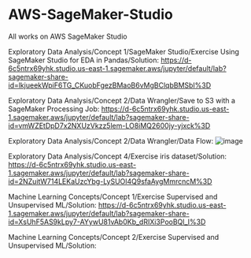 # AWS-SageMaker-Studio
All works on AWS SageMaker Studio

Exploratory Data Analysis/Concept 1/SageMaker Studio/Exercise Using SageMaker Studio for EDA in Pandas/Solution:
https://d-6c5ntrx69yhk.studio.us-east-1.sagemaker.aws/jupyter/default/lab?sagemaker-share-id=lkjueekWpiF6TG_CKuobFgezBMaoB6vMgBClqbBMSbI%3D

Exploratory Data Analysis/Concept 2/Data Wrangler/Save to S3 with a SageMaker Processing Job:
https://d-6c5ntrx69yhk.studio.us-east-1.sagemaker.aws/jupyter/default/lab?sagemaker-share-id=vmWZEtDpD7x2NXUzVkzz5lem-LO8iMQ2600jy-yjxck%3D

Exploratory Data Analysis/Concept 2/Data Wrangler/Data Flow:
![image](https://user-images.githubusercontent.com/44447405/207329679-3d6188b9-c5d2-4681-aa2a-3902bf0047ac.png)

Exploratory Data Analysis/Concept 4/Exercise iris dataset/Solution:
https://d-6c5ntrx69yhk.studio.us-east-1.sagemaker.aws/jupyter/default/lab?sagemaker-share-id=2NZuitW714LEKaUzcYbg-LySUOl4Q9sfaAygMmrcncM%3D

Machine Learning Concepts/Concept 1/Exercise Supervised and Unsupervised ML/Solution:
https://d-6c5ntrx69yhk.studio.us-east-1.sagemaker.aws/jupyter/default/lab?sagemaker-share-id=XsUhF5AS9kLpy7-AYywU81vAb0Kb_dRIXi3PooBQl_I%3D

Machine Learning Concepts/Concept 2/Exercise Supervised and Unsupervised ML/Solution:
